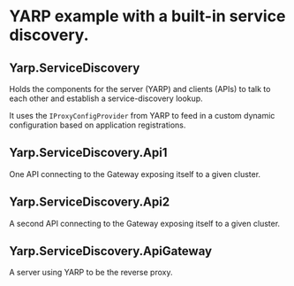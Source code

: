 # YARP example with a built-in service discovery.

## Yarp.ServiceDiscovery
Holds the components for the server (YARP) and clients (APIs) to talk to each other
and establish a service-discovery lookup. 

It uses the `IProxyConfigProvider` from YARP to feed in a custom dynamic configuration
based on application registrations. 

## Yarp.ServiceDiscovery.Api1

One API connecting to the Gateway exposing itself to a given cluster. 

## Yarp.ServiceDiscovery.Api2

A second API connecting to the Gateway exposing itself to a given cluster. 

## Yarp.ServiceDiscovery.ApiGateway

A server using YARP to be the reverse proxy. 